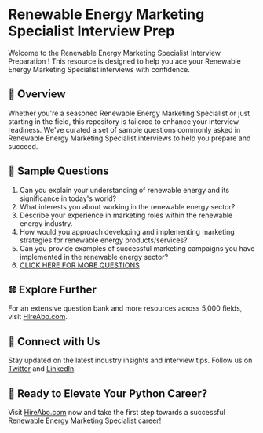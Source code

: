 # Renewable Energy Marketing Specialist Interview Prep

Welcome to the Renewable Energy Marketing Specialist Interview Preparation ! This resource is designed to help you ace your Renewable Energy Marketing Specialist interviews with confidence.

## 🚀 Overview

Whether you're a seasoned Renewable Energy Marketing Specialist or just starting in the field, this repository is tailored to enhance your interview readiness. We've curated a set of sample questions commonly asked in Renewable Energy Marketing Specialist interviews to help you prepare and succeed.

## 📝 Sample Questions

1. Can you explain your understanding of renewable energy and its significance in today's world?
2. What interests you about working in the renewable energy sector?
3. Describe your experience in marketing roles within the renewable energy industry.
4. How would you approach developing and implementing marketing strategies for renewable energy products/services?
5. Can you provide examples of successful marketing campaigns you have implemented in the renewable energy sector?
6. [CLICK HERE FOR MORE QUESTIONS](https://hireabo.com/job/20_0_24/Renewable%20Energy%20Marketing%20Specialist)

## 🌐 Explore Further

For an extensive question bank and more resources across 5,000 fields, visit [HireAbo.com](https://www.hireabo.com).

## 📱 Connect with Us

Stay updated on the latest industry insights and interview tips. Follow us on [Twitter](https://twitter.com/hireabo) and [LinkedIn](https://www.linkedin.com/in/hire-abo-3609972a8/).

## 🚀 Ready to Elevate Your Python Career?

Visit [HireAbo.com](https://www.hireabo.com) now and take the first step towards a successful Renewable Energy Marketing Specialist career!
